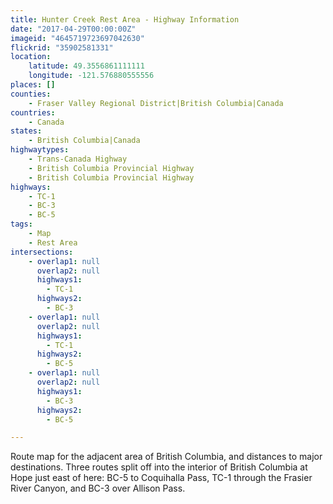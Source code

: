 ```yaml
---
title: Hunter Creek Rest Area - Highway Information
date: "2017-04-29T00:00:00Z"
imageid: "4645719723697042630"
flickrid: "35902581331"
location:
    latitude: 49.3556861111111
    longitude: -121.576880555556
places: []
counties:
    - Fraser Valley Regional District|British Columbia|Canada
countries:
    - Canada
states:
    - British Columbia|Canada
highwaytypes:
    - Trans-Canada Highway
    - British Columbia Provincial Highway
    - British Columbia Provincial Highway
highways:
    - TC-1
    - BC-3
    - BC-5
tags:
    - Map
    - Rest Area
intersections:
    - overlap1: null
      overlap2: null
      highways1:
        - TC-1
      highways2:
        - BC-3
    - overlap1: null
      overlap2: null
      highways1:
        - TC-1
      highways2:
        - BC-5
    - overlap1: null
      overlap2: null
      highways1:
        - BC-3
      highways2:
        - BC-5

---
```

Route map for the adjacent area of British Columbia, and distances to major destinations.  Three routes split off into the interior of British Columbia at Hope just east of here: BC-5 to Coquihalla Pass, TC-1 through the Frasier River Canyon, and BC-3 over Allison Pass.